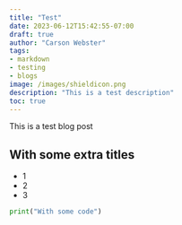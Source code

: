 ```yaml
---
title: "Test"
date: 2023-06-12T15:42:55-07:00
draft: true
author: "Carson Webster"
tags: 
- markdown
- testing
- blogs
image: /images/shieldicon.png
description: "This is a test description"
toc: true
---
```


This is a test blog post

## With some extra titles

- 1
- 2
- 3

```python
print("With some code")
```

